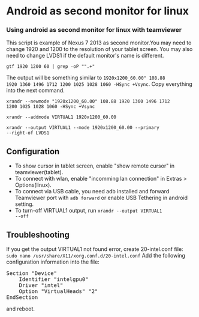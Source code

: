 # Android as second monitor for linux
### Using android as second monitor for linux with teamviewer 

This script is example of Nexus 7 2013 as second monitor.You may need to change 1920 and 1200 to the resolution of your tablet screen. You may also need to change LVDS1 if the default monitor's name is different.

<code>gtf 1920 1200 60 | grep -oP "\".+"</code>

The output will be something similar to <code>1920x1200_60.00"  108.88  1920 1360 1496 1712  1200 1025 1028 1060  -HSync +Vsync</code>. Copy everything into the next command.

<code>xrandr --newmode "1920x1200_60.00"  108.88  1920 1360 1496 1712  1200 1025 1028 1060  -HSync +Vsync</code>

<code>xrandr --addmode VIRTUAL1 1920x1200_60.00</code>

<code>xrandr --output VIRTUAL1 --mode 1920x1200_60.00 --primary --right-of LVDS1</code>

## Configuration
- To show cursor in tablet screen, enable "show remote cursor" in teamviewer(tablet).   
- To connect with wlan, enable "incomming lan connection" in Extras > Options(linux).   
- To connect via USB cable, you need adb installed and forward Teamviewer port with <code>adb forward</code> or enable USB Tethering in android setting.   
- To turn-off VIRTUAL1 output, run <code>xrandr --output VIRTUAL1 --off</code> 

## Troubleshooting  
If you get the output VIRTUAL1 not found error, create 20-intel.conf file:   
<code>sudo nano /usr/share/X11/xorg.conf.d/20-intel.conf</code>
Add the following configuration information into the file:
<pre>
Section "Device"
    Identifier "intelgpu0"
    Driver "intel"
    Option "VirtualHeads" "2"
EndSection
</pre>
and reboot.
